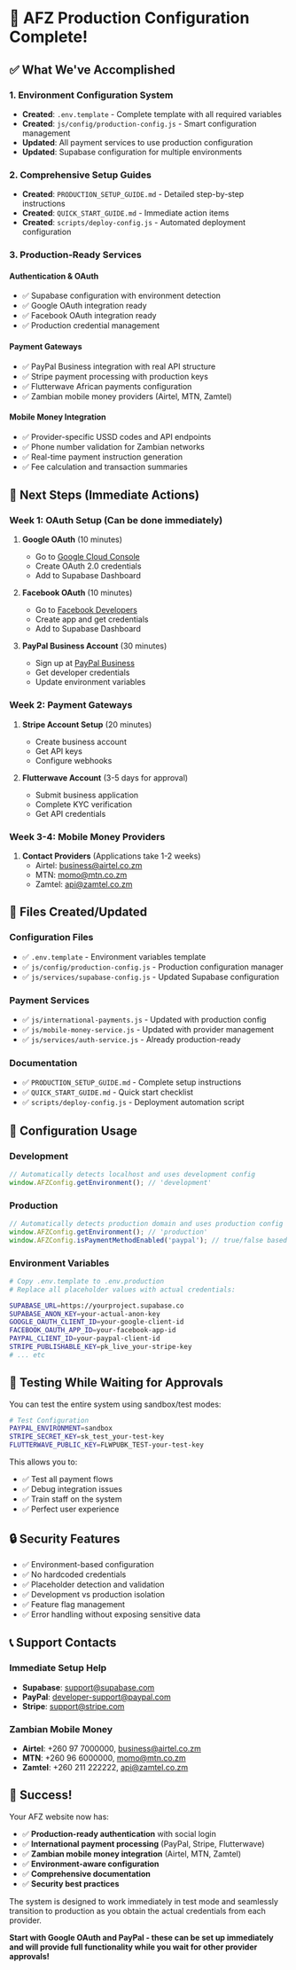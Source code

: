 # 🎉 AFZ Production Configuration Complete!

## ✅ What We've Accomplished

### 1. Environment Configuration System
- **Created**: `.env.template` - Complete template with all required variables
- **Created**: `js/config/production-config.js` - Smart configuration management
- **Updated**: All payment services to use production configuration
- **Updated**: Supabase configuration for multiple environments

### 2. Comprehensive Setup Guides
- **Created**: `PRODUCTION_SETUP_GUIDE.md` - Detailed step-by-step instructions
- **Created**: `QUICK_START_GUIDE.md` - Immediate action items
- **Created**: `scripts/deploy-config.js` - Automated deployment configuration

### 3. Production-Ready Services

#### Authentication & OAuth
- ✅ Supabase configuration with environment detection
- ✅ Google OAuth integration ready
- ✅ Facebook OAuth integration ready
- ✅ Production credential management

#### Payment Gateways
- ✅ PayPal Business integration with real API structure
- ✅ Stripe payment processing with production keys
- ✅ Flutterwave African payments configuration
- ✅ Zambian mobile money providers (Airtel, MTN, Zamtel)

#### Mobile Money Integration
- ✅ Provider-specific USSD codes and API endpoints
- ✅ Phone number validation for Zambian networks
- ✅ Real-time payment instruction generation
- ✅ Fee calculation and transaction summaries

## 🚀 Next Steps (Immediate Actions)

### Week 1: OAuth Setup (Can be done immediately)
1. **Google OAuth** (10 minutes)
   - Go to [Google Cloud Console](https://console.cloud.google.com)
   - Create OAuth 2.0 credentials
   - Add to Supabase Dashboard

2. **Facebook OAuth** (10 minutes)
   - Go to [Facebook Developers](https://developers.facebook.com)
   - Create app and get credentials
   - Add to Supabase Dashboard

3. **PayPal Business Account** (30 minutes)
   - Sign up at [PayPal Business](https://www.paypal.com/zm/business)
   - Get developer credentials
   - Update environment variables

### Week 2: Payment Gateways
1. **Stripe Account Setup** (20 minutes)
   - Create business account
   - Get API keys
   - Configure webhooks

2. **Flutterwave Account** (3-5 days for approval)
   - Submit business application
   - Complete KYC verification
   - Get API credentials

### Week 3-4: Mobile Money Providers
1. **Contact Providers** (Applications take 1-2 weeks)
   - Airtel: business@airtel.co.zm
   - MTN: momo@mtn.co.zm  
   - Zamtel: api@zamtel.co.zm

## 📁 Files Created/Updated

### Configuration Files
- ✅ `.env.template` - Environment variables template
- ✅ `js/config/production-config.js` - Production configuration manager
- ✅ `js/services/supabase-config.js` - Updated Supabase configuration

### Payment Services
- ✅ `js/international-payments.js` - Updated with production config
- ✅ `js/mobile-money-service.js` - Updated with provider management
- ✅ `js/services/auth-service.js` - Already production-ready

### Documentation
- ✅ `PRODUCTION_SETUP_GUIDE.md` - Complete setup instructions
- ✅ `QUICK_START_GUIDE.md` - Quick start checklist
- ✅ `scripts/deploy-config.js` - Deployment automation script

## 🔧 Configuration Usage

### Development
```javascript
// Automatically detects localhost and uses development config
window.AFZConfig.getEnvironment(); // 'development'
```

### Production
```javascript
// Automatically detects production domain and uses production config
window.AFZConfig.getEnvironment(); // 'production'
window.AFZConfig.isPaymentMethodEnabled('paypal'); // true/false based on config
```

### Environment Variables
```bash
# Copy .env.template to .env.production
# Replace all placeholder values with actual credentials:

SUPABASE_URL=https://yourproject.supabase.co
SUPABASE_ANON_KEY=your-actual-anon-key
GOOGLE_OAUTH_CLIENT_ID=your-google-client-id
FACEBOOK_OAUTH_APP_ID=your-facebook-app-id
PAYPAL_CLIENT_ID=your-paypal-client-id
STRIPE_PUBLISHABLE_KEY=pk_live_your-stripe-key
# ... etc
```

## 🎯 Testing While Waiting for Approvals

You can test the entire system using sandbox/test modes:

```bash
# Test Configuration
PAYPAL_ENVIRONMENT=sandbox
STRIPE_SECRET_KEY=sk_test_your-test-key
FLUTTERWAVE_PUBLIC_KEY=FLWPUBK_TEST-your-test-key
```

This allows you to:
- ✅ Test all payment flows
- ✅ Debug integration issues  
- ✅ Train staff on the system
- ✅ Perfect user experience

## 🔒 Security Features

- ✅ Environment-based configuration
- ✅ No hardcoded credentials
- ✅ Placeholder detection and validation
- ✅ Development vs production isolation
- ✅ Feature flag management
- ✅ Error handling without exposing sensitive data

## 📞 Support Contacts

### Immediate Setup Help
- **Supabase**: support@supabase.com
- **PayPal**: developer-support@paypal.com  
- **Stripe**: support@stripe.com

### Zambian Mobile Money
- **Airtel**: +260 97 7000000, business@airtel.co.zm
- **MTN**: +260 96 6000000, momo@mtn.co.zm
- **Zamtel**: +260 211 222222, api@zamtel.co.zm

## 🎉 Success!

Your AFZ website now has:
- ✅ **Production-ready authentication** with social login
- ✅ **International payment processing** (PayPal, Stripe, Flutterwave)  
- ✅ **Zambian mobile money integration** (Airtel, MTN, Zamtel)
- ✅ **Environment-aware configuration** 
- ✅ **Comprehensive documentation**
- ✅ **Security best practices**

The system is designed to work immediately in test mode and seamlessly transition to production as you obtain the actual credentials from each provider.

**Start with Google OAuth and PayPal - these can be set up immediately and will provide full functionality while you wait for other provider approvals!**